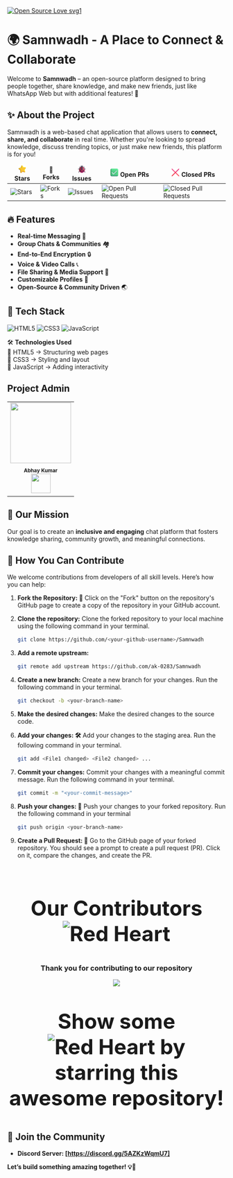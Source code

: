 [![Open Source Love svg1](https://badges.frapsoft.com/os/v1/open-source.svg?v=103)](https://github.com/ellerbrock/open-source-badges/)

# 🌍 Samnwadh - A Place to Connect & Collaborate

Welcome to **Samnwadh** – an open-source platform designed to bring people together, share knowledge, and make new friends, just like WhatsApp Web but with additional features! 🚀

## ✨ About the Project
Samnwadh is a web-based chat application that allows users to **connect, share, and collaborate** in real time. Whether you're looking to spread knowledge, discuss trending topics, or just make new friends, this platform is for you!



<table align="center">
    <thead align="center">
        <tr border: 1px;>
            <td><b><img src="https://raw.githubusercontent.com/Tarikul-Islam-Anik/tarikul-islam-anik/main/assets/images/Star.png" width="20" height="20"> Stars</b></td>
            <td><b>🍴 Forks</b></td>
            <td><b><img src="https://raw.githubusercontent.com/Tarikul-Islam-Anik/tarikul-islam-anik/main/assets/images/Lady%20Beetle.png" width="20" height="20"> Issues</b></td>
            <td><b><img src="https://raw.githubusercontent.com/Tarikul-Islam-Anik/tarikul-islam-anik/main/assets/images/Check%20Mark%20Button.png" width="20" height="20"> Open PRs</b></td>
            <td><b><img src="https://raw.githubusercontent.com/Tarikul-Islam-Anik/tarikul-islam-anik/main/assets/images/Cross%20Mark.png" width="20" height="20"> Closed PRs</b></td>
        </tr>
     </thead>
    <tbody>
         <tr>
            <td><img alt="Stars" src="https://img.shields.io/github/stars/ak-0283/Samnwadh?style=flat&logo=github"/></td>
             <td><img alt="Forks" src="https://img.shields.io/github/forks/ak-0283/Samnwadh?style=flat&logo=github"/></td>
            <td><img alt="Issues" src="https://img.shields.io/github/issues/ak-0283/Samnwadh?style=flat&logo=github"/></td>
            <td><img alt="Open Pull Requests" src="https://img.shields.io/github/issues-pr/ak-0283/Samnwadh?style=flat&logo=github"/></td>
           <td><img alt="Closed Pull Requests" src="https://img.shields.io/github/issues-pr-closed/ak-0283/Samnwadh?style=flat&color=critical&logo=github"/></td>
        </tr>
    </tbody>
</table>

## 🔥 Features
- **Real-time Messaging** 💬
- **Group Chats & Communities** 🏘️
- **End-to-End Encryption** 🔒
- **Voice & Video Calls** 📞
- **File Sharing & Media Support** 📂
- **Customizable Profiles** 👤
- **Open-Source & Community Driven** 🌏

## 🚀 Tech Stack

![HTML5](https://img.shields.io/badge/HTML5-E34F26?style=for-the-badge&logo=html5&logoColor=white)
![CSS3](https://img.shields.io/badge/CSS3-1572B6?style=for-the-badge&logo=css3&logoColor=white)
![JavaScript](https://img.shields.io/badge/JavaScript-F7DF1E?style=for-the-badge&logo=javascript&logoColor=black)

🛠️ **Technologies Used**  
🔹 HTML5 → Structuring web pages  
🔹 CSS3 → Styling and layout  
🔹 JavaScript → Adding interactivity  


<h2>Project Admin</h2>

<table>
<tr>
<td align="center">
<a href="https://github.com/ak-0283/"><img src="https://media.licdn.com/dms/image/v2/D5603AQFsqQ3v6sxQ1Q/profile-displayphoto-shrink_800_800/B56ZPj8bXbHoAc-/0/1734696090183?e=1743638400&v=beta&t=akJnzwUoZixV7kU2Zq-eiIYQDLn-0jcmbUDLwmY7UAU&size=64" height="140px" width="140px" ></a><br><sub><b>Abhay Kumar</b><br><a href="https://www.linkedin.com/in/abhay-kumar-117b4327b/"><img src="https://github-production-user-asset-6210df.s3.amazonaws.com/73993775/278833250-adb040ea-e3ef-446e-bcd4-3e8d7d4c0176.png" width="45px" height="45px"></a></sub>
</td>
</tr>
</table>

## 🎯 Our Mission
Our goal is to create an **inclusive and engaging** chat platform that fosters knowledge sharing, community growth, and meaningful connections.

## 🤝 How You Can Contribute
We welcome contributions from developers of all skill levels. Here’s how you can help:

1. **Fork the Repository: 📂**
   Click on the "Fork" button on the repository's GitHub page to create a copy of the repository in your GitHub account.

2. **Clone the repository:**
   Clone the forked repository to your local machine using the following command in your terminal.
   ```bash
   git clone https://github.com/<your-github-username>/Samnwadh
   ```
3. **Add a remote upstream:**
   ```bash
   git remote add upstream https://github.com/ak-0283/Samnwadh
   ```
4. **Create a new branch:**
   Create a new branch for your changes. Run the following command in your terminal.
   ```bash
   git checkout -b <your-branch-name>
   ```
5. **Make the desired changes:**
   Make the desired changes to the source code.

6. **Add your changes: 🛠️**
   Add your changes to the staging area. Run the following command in your terminal.
   ```bash
   git add <File1 changed> <File2 changed> ...
   ```
7. **Commit your changes:**
   Commit your changes with a meaningful commit message. Run the following command in your terminal.
   ```bash
   git commit -m "<your-commit-message>"
   ```
8. **Push your changes: 🚀**
   Push your changes to your forked repository. Run the following command in your terminal
   ```bash
   git push origin <your-branch-name>
   ```
9. **Create a Pull Request: 🤝**
   Go to the GitHub page of your forked repository. You should see a prompt to create a pull request (PR). Click on it, compare the changes, and create the PR.
<br><br>


<div align="center">
  <h2 style="font-size:3rem;">Our Contributors <img src="https://raw.githubusercontent.com/Tarikul-Islam-Anik/Animated-Fluent-Emojis/master/Emojis/Smilies/Red%20Heart.png" alt="Red Heart" width="40" height="40" /></h2>
  <h3>Thank you for contributing to our repository</h3>

<!-- <a href="https://github.com/ak-0283/Samnwadh/graphs/contributors"> -->
<a href="https://github.com/ak-0283/Samnwadh/graphs/contributors"></a>
<img src="https://contributors-img.web.app/image?repo=ak-0283/Samnwadh"/>
  
  </a>
<p style="font-family:var(--ff-philosopher);font-size:3rem;"><b> Show some <img src="https://raw.githubusercontent.com/Tarikul-Islam-Anik/Animated-Fluent-Emojis/master/Emojis/Smilies/Red%20Heart.png" alt="Red Heart" width="40" height="40" /> by starring this awesome repository!

</div>



## 📢 Join the Community
- **Discord Server**: [https://discord.gg/5AZKzWqmU7]

Let’s build something amazing together! 💡🚀
